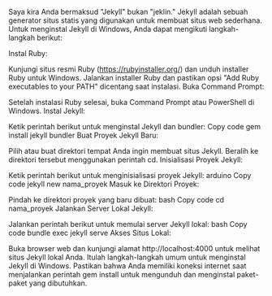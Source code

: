 
Saya kira Anda bermaksud "Jekyll" bukan "jeklin." Jekyll adalah sebuah generator situs statis yang digunakan untuk membuat situs web sederhana. Untuk menginstal Jekyll di Windows, Anda dapat mengikuti langkah-langkah berikut:

Instal Ruby:

Kunjungi situs resmi Ruby (https://rubyinstaller.org/) dan unduh installer Ruby untuk Windows.
Jalankan installer Ruby dan pastikan opsi "Add Ruby executables to your PATH" dicentang saat instalasi.
Buka Command Prompt:

Setelah instalasi Ruby selesai, buka Command Prompt atau PowerShell di Windows.
Instal Jekyll:

Ketik perintah berikut untuk menginstal Jekyll dan bundler:
Copy code
gem install jekyll bundler
Buat Proyek Jekyll Baru:

Pilih atau buat direktori tempat Anda ingin membuat situs Jekyll.
Beralih ke direktori tersebut menggunakan perintah cd.
Inisialisasi Proyek Jekyll:

Ketik perintah berikut untuk menginisialisasi proyek Jekyll:
arduino
Copy code
jekyll new nama_proyek
Masuk ke Direktori Proyek:

Pindah ke direktori proyek yang baru dibuat:
bash
Copy code
cd nama_proyek
Jalankan Server Lokal Jekyll:

Jalankan perintah berikut untuk memulai server Jekyll lokal:
bash
Copy code
bundle exec jekyll serve
Akses Situs Lokal:

Buka browser web dan kunjungi alamat http://localhost:4000 untuk melihat situs Jekyll lokal Anda.
Itulah langkah-langkah umum untuk menginstal Jekyll di Windows. Pastikan bahwa Anda memiliki koneksi internet saat menjalankan perintah gem install untuk mengunduh dan menginstal paket-paket yang dibutuhkan.





